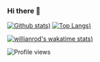 ### Hi there 👋

[![Github stats](https://github-readme-stats.vercel.app/api?username=horezmi&show_icons=true&theme=radical))](https://github.com/anuraghazra/github-readme-stats)
[![Top Langs](https://github-readme-stats.vercel.app/api/top-langs/?username=horezmi&show_icons=true&theme=radical))](https://github.com/anuraghazra/github-readme-stats)

[![willianrod's wakatime stats](https://github-readme-stats.vercel.app/api/wakatime?username=horezmi&show_icons=true&theme=radical))](https://github.com/anuraghazra/github-readme-stats)

![Profile views](https://gpvc.arturio.dev/horezmi)
